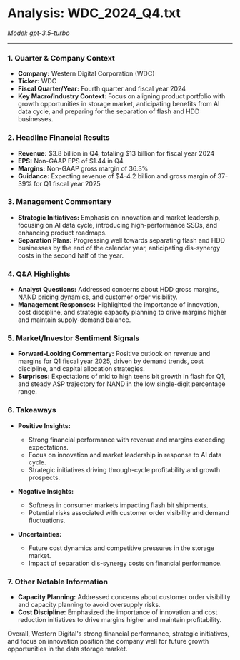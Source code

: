 # Analysis: WDC_2024_Q4.txt

*Model: gpt-3.5-turbo*

---

### 1. Quarter & Company Context
- **Company:** Western Digital Corporation (WDC)
- **Ticker:** WDC
- **Fiscal Quarter/Year:** Fourth quarter and fiscal year 2024
- **Key Macro/Industry Context:** Focus on aligning product portfolio with growth opportunities in storage market, anticipating benefits from AI data cycle, and preparing for the separation of flash and HDD businesses.

### 2. Headline Financial Results
- **Revenue:** $3.8 billion in Q4, totaling $13 billion for fiscal year 2024
- **EPS:** Non-GAAP EPS of $1.44 in Q4
- **Margins:** Non-GAAP gross margin of 36.3%
- **Guidance:** Expecting revenue of $4-4.2 billion and gross margin of 37-39% for Q1 fiscal year 2025

### 3. Management Commentary
- **Strategic Initiatives:** Emphasis on innovation and market leadership, focusing on AI data cycle, introducing high-performance SSDs, and enhancing product roadmaps.
- **Separation Plans:** Progressing well towards separating flash and HDD businesses by the end of the calendar year, anticipating dis-synergy costs in the second half of the year.

### 4. Q&A Highlights
- **Analyst Questions:** Addressed concerns about HDD gross margins, NAND pricing dynamics, and customer order visibility.
- **Management Responses:** Highlighted the importance of innovation, cost discipline, and strategic capacity planning to drive margins higher and maintain supply-demand balance.

### 5. Market/Investor Sentiment Signals
- **Forward-Looking Commentary:** Positive outlook on revenue and margins for Q1 fiscal year 2025, driven by demand trends, cost discipline, and capital allocation strategies.
- **Surprises:** Expectations of mid to high teens bit growth in flash for Q1, and steady ASP trajectory for NAND in the low single-digit percentage range.

### 6. Takeaways
- **Positive Insights:**
  - Strong financial performance with revenue and margins exceeding expectations.
  - Focus on innovation and market leadership in response to AI data cycle.
  - Strategic initiatives driving through-cycle profitability and growth prospects.

- **Negative Insights:**
  - Softness in consumer markets impacting flash bit shipments.
  - Potential risks associated with customer order visibility and demand fluctuations.

- **Uncertainties:**
  - Future cost dynamics and competitive pressures in the storage market.
  - Impact of separation dis-synergy costs on financial performance.

### 7. Other Notable Information
- **Capacity Planning:** Addressed concerns about customer order visibility and capacity planning to avoid oversupply risks.
- **Cost Discipline:** Emphasized the importance of innovation and cost reduction initiatives to drive margins higher and maintain profitability.

Overall, Western Digital's strong financial performance, strategic initiatives, and focus on innovation position the company well for future growth opportunities in the data storage market.